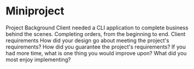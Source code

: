 # Miniproject
Project Background
Client needed a CLI application to complete business behind the scenes. Completing orders, from the beginning to end.
Client requirements
How did your design go about meeting the project's requirements?
How did you guarantee the project's requirements?
If you had more time, what is one thing you would improve upon?
What did you most enjoy implementing?
